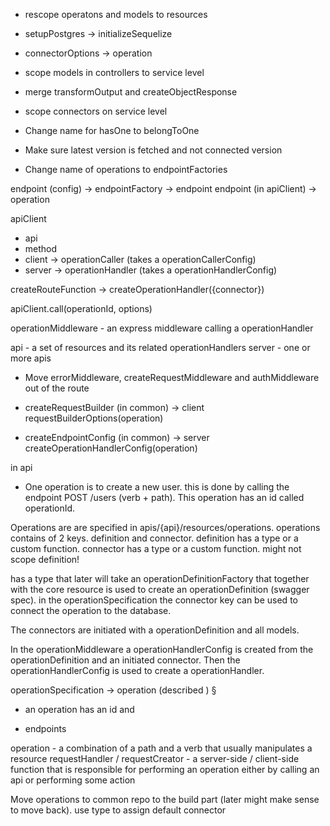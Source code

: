 * rescope operatons and models to resources
* setupPostgres -> initializeSequelize
* connectorOptions -> operation
* scope models in controllers to service level
* merge transformOutput and createObjectResponse
* scope connectors on service level






























* Change name for hasOne to belongToOne
* Make sure latest version is fetched and not connected version
* Change name of operations to endpointFactories

endpoint (config) -> endpointFactory -> endpoint endpoint (in apiClient) ->
operation

apiClient

* api
* method
* client -> operationCaller (takes a operationCallerConfig)
* server -> operationHandler (takes a operationHandlerConfig)

createRouteFunction -> createOperationHandler({connector})

apiClient.call(operationId, options)

operationMiddleware - an express middleware calling a operationHandler

api - a set of resources and its related operationHandlers server - one or more
apis

* Move errorMiddleware, createRequestMiddleware and authMiddleware out of the
  route

* createRequestBuilder (in common) -> client requestBuilderOptions(operation)
* createEndpointConfig (in common) -> server
  createOperationHandlerConfig(operation)

in api

* One operation is to create a new user. this is done by calling the endpoint
  POST /users (verb + path). This operation has an id called operationId.

Operations are are specified in apis/{api}/resources/operations. operations
contains of 2 keys. definition and connector. definition has a type or a custom
function. connector has a type or a custom function. might not scope definition!

has a type that later will take an operationDefinitionFactory that together with
the core resource is used to create an operationDefinition (swagger spec). in
the operationSpecification the connector key can be used to connect the
operation to the database.

The connectors are initiated with a operationDefinition and all models.

In the operationMiddleware a operationHandlerConfig is created from the
operationDefinition and an initiated connector. Then the operationHandlerConfig
is used to create a operationHandler.

operationSpecification -> operation (described ) §

* an operation has an id and

* endpoints

operation - a combination of a path and a verb that usually manipulates a
resource requestHandler / requestCreator - a server-side / client-side function
that is responsible for performing an operation either by calling an api or
performing some action

Move operations to common repo to the build part (later might make sense to move
back). use type to assign default connector
